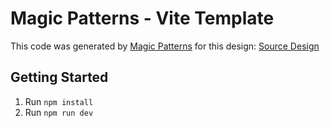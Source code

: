 # Magic Patterns - Vite Template

This code was generated by [Magic Patterns](https://magicpatterns.com) for this design: [Source Design](https://www.magicpatterns.com/c/1gumtb1s3ffjp6ya86zbtd)

## Getting Started

1. Run `npm install`
2. Run `npm run dev`

